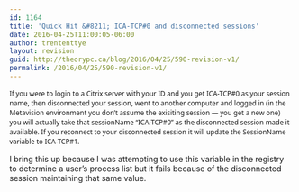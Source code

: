 ```yaml
---
id: 1164
title: 'Quick Hit &#8211; ICA-TCP#0 and disconnected sessions'
date: 2016-04-25T11:00:05-06:00
author: trententtye
layout: revision
guid: http://theorypc.ca/blog/2016/04/25/590-revision-v1/
permalink: /2016/04/25/590-revision-v1/
---
```

<span style="font-family: 'Segoe UI'; font-size: 9pt;">If you were to login to a Citrix server with your ID and you get ICA-TCP#0 as your session name, then disconnected your session, went to another computer and logged in (in the Metavision environment you don&#8217;t assume the exisiting session &#8212; you get a new one) you will actually take that sessionName &#8220;ICA-TCP#0&#8221; as the disconnected session made it available. If you reconnect to your disconnected session it will update the SessionName variable to ICA-TCP#1. </span>

I bring this up because I was attempting to use this variable in the registry to determine a user&#8217;s process list but it fails because of the disconnected session maintaining that same value.

<table>
</table>

<!-- AddThis Advanced Settings generic via filter on the_content -->

<!-- AddThis Share Buttons generic via filter on the_content -->